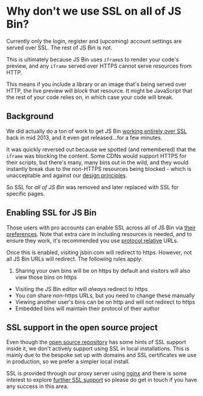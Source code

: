 # Why don't we use SSL on all of JS Bin?

Currently only the login, register and (upcoming) account settings are served over SSL. The rest of JS Bin is not.

This is ultimately because JS Bin uses `iframe`s to render your code's preview, and any `iframe` served over HTTPS cannot serve resources from HTTP.

This means if you include a library or an image that's being served over HTTP, the live preview will *block* that resource. It might be JavaScript that the rest of your code relies on, in which case your code will break.

## Background

We did actually do a ton of work to get JS Bin [working entirely over SSL](https://github.com/jsbin/jsbin/pull/673) back in mid 2013, and it even got released...for a few minutes.

It was quickly reversed out because we spotted (and remembered) that the `iframe` was blocking the content. Some CDNs would support HTTPS for their scripts, but there's many, many bins out in the wild, and they would instantly break due to the non-HTTPS resources being blocked - which is unacceptable and against our [design principles](/help/design-principles).

So SSL for *all of JS Bin* was removed and later replaced with SSL for specific pages.

## Enabling SSL for JS Bin

Those users with pro accounts can enable SSL across all of JS Bin via [their preferences](http://jsbin.com/account/preferences). Note that extra care in including resources is needed, and to ensure they work, it's recommended you use [protocol relative](http://www.paulirish.com/2010/the-protocol-relative-url/) URLs.

Once this is enabled, visiting jsbin.com will redirect to https. However, not all JS Bin URLs will redirect. The following rules apply:

1. Sharing your own bins will be on https by default and visitors will also view those bins on https
- Visiting the JS Bin editor will *always* redirect to https
- You *can* share non-https URLs, but you need to change these manually
- Viewing another user's bins can be on http and will not redirect to https
- Embedded bins will maintain their protocol of their author

## SSL support in the open source project

Even though the [open source repository](https://github.com/jsbin/jsbin) has some hints of SSL support inside it, we don't actively support using SSL in local installations. This is mainly due to the bespoke set up with domains and SSL certificates we use in production, so we prefer a simpler local install.

SSL is provided through our proxy server using [nginx](http://wiki.nginx.org/Main) and there is some interest to explore [further SSL support](https://github.com/jsbin/jsbin/issues/1168) so please do get in touch if you have any success in this area.